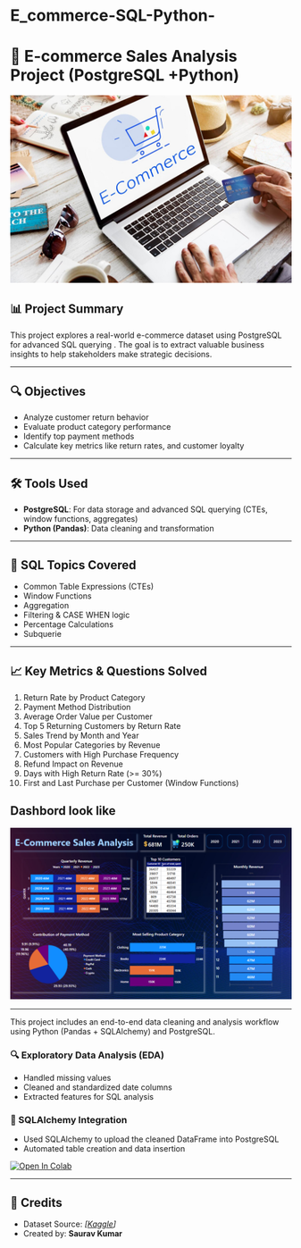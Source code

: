 # E_commerce-SQL-Python-


# 🛒 E-commerce Sales Analysis Project (PostgreSQL +Python)

![logo](https://github.com/saurav190101/E_commerce-SQL/blob/main/showing-cart-trolley-shopping-online-sign-graphic_53876-133967.jpg)


## 📊 Project Summary
This project explores a real-world e-commerce dataset using PostgreSQL for advanced SQL querying . The goal is to extract valuable business insights to help stakeholders make strategic decisions.

---

## 🔍 Objectives
- Analyze customer return behavior
- Evaluate product category performance
- Identify top payment methods
- Calculate key metrics like  return rates, and customer loyalty

---

## 🛠 Tools Used
- **PostgreSQL**: For data storage and advanced SQL querying (CTEs, window functions, aggregates)
- **Python (Pandas)**: Data cleaning and transformation


---

## 📌 SQL Topics Covered
- Common Table Expressions (CTEs)
- Window Functions
- Aggregation
- Filtering & CASE WHEN logic
- Percentage Calculations
- Subquerie

---

## 📈 Key Metrics & Questions Solved
1. Return Rate by Product Category  
2. Payment Method Distribution  
3. Average Order Value per Customer  
4. Top 5 Returning Customers by Return Rate  
5. Sales Trend by Month and Year  
6. Most Popular Categories by Revenue  
7. Customers with High Purchase Frequency  
8. Refund Impact on Revenue  
9.  Days with High Return Rate (>= 30%)
10. First and Last Purchase per Customer (Window Functions)
  

## Dashbord look like
![logo](https://github.com/saurav190101/E_commerce-SQL/blob/main/Screenshot%202025-05-02%20203907.png)

---
This project includes an end-to-end data cleaning and analysis workflow using Python (Pandas + SQLAlchemy) and PostgreSQL.

### 🔍 Exploratory Data Analysis (EDA)
- Handled missing values
- Cleaned and standardized date columns
- Extracted features for SQL analysis

### 🔗 SQLAlchemy Integration
- Used SQLAlchemy to upload the cleaned DataFrame into PostgreSQL
- Automated table creation and data insertion

[![Open In Colab](https://colab.research.google.com/assets/colab-badge.svg)](https://colab.research.google.com/drive/1PEqNcQ6uoM19LHe4_b1Q-Snk3a_PwNJe?usp=sharing)


---

## 📄 Credits
- Dataset Source: *[[Kaggle](https://www.kaggle.com/datasets/shriyashjagtap/e-commerce-customer-for-behavior-analysis)]*  
- Created by: **Saurav Kumar**

